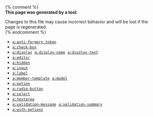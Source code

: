 
{% comment %}  
**This page was generated by a tool.**  

Changes to this file may cause incorrect behavior and will be lost if the page is
regenerated.  
{% endcomment %}

- [`a:anti-forgery-token`](../a/anti-forgery-token.html)
- [`a:check-box`](../a/check-box.html)
- [`a:display`](../a/display.html) &nbsp;[`a:display-name`](../a/display-name.html) &nbsp;[`a:display-text`](../a/display-text.html)
- [`a:editor`](../a/editor.html)
- [`a:hidden`](../a/hidden.html)
- [`a:input`](../a/input.html)
- [`a:label`](../a/label.html)
- [`a:member-template`](../a/member-template.html) &nbsp;[`a:model`](../a/model.html)
- [`a:option`](../a/option.html)
- [`a:radio-button`](../a/radio-button.html)
- [`a:select`](../a/select.html)
- [`a:textarea`](../a/textarea.html)
- [`a:validation-message`](../a/validation-message.html) &nbsp;[`a:validation-summary`](../a/validation-summary.html)
- [`a:with-options`](../a/with-options.html)
